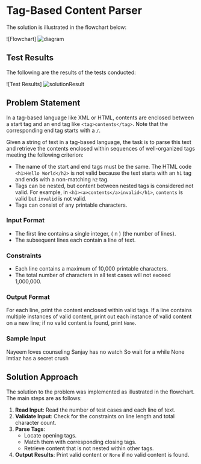 # Tag-Based Content Parser

The solution is illustrated in the flowchart below:

![Flowchart] ![diagram](https://github.com/user-attachments/assets/387458cf-2ee6-44b5-be66-b01be6ed1613)


## Test Results

The following are the results of the tests conducted:

![Test Results] ![solutionResult](https://github.com/user-attachments/assets/aa6974d5-6755-4c72-9a6b-d86a61747b6e)



## Problem Statement

In a tag-based language like XML or HTML, contents are enclosed between a start tag and an end tag like `<tag>contents</tag>`. Note that the corresponding end tag starts with a `/`.

Given a string of text in a tag-based language, the task is to parse this text and retrieve the contents enclosed within sequences of well-organized tags meeting the following criterion:

- The name of the start and end tags must be the same. The HTML code `<h1>Hello World</h2>` is not valid because the text starts with an `h1` tag and ends with a non-matching `h2` tag.
- Tags can be nested, but content between nested tags is considered not valid. For example, in `<h1><a>contents</a>invalid</h1>`, `contents` is valid but `invalid` is not valid.
- Tags can consist of any printable characters.

### Input Format

- The first line contains a single integer, \( n \) (the number of lines).
- The subsequent lines each contain a line of text.

### Constraints

- Each line contains a maximum of 10,000 printable characters.
- The total number of characters in all test cases will not exceed 1,000,000.

### Output Format

For each line, print the content enclosed within valid tags. If a line contains multiple instances of valid content, print out each instance of valid content on a new line; if no valid content is found, print `None`.

### Sample Input
Nayeem loves counseling
Sanjay has no watch
So wait for a while
None
Imtiaz has a secret crush

## Solution Approach

The solution to the problem was implemented as illustrated in the flowchart. The main steps are as follows:

1. **Read Input**: Read the number of test cases and each line of text.
2. **Validate Input**: Check for the constraints on line length and total character count.
3. **Parse Tags**:
   - Locate opening tags.
   - Match them with corresponding closing tags.
   - Retrieve content that is not nested within other tags.
4. **Output Results**: Print valid content or `None` if no valid content is found.
